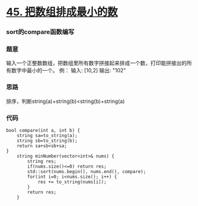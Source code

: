 # [45. 把数组排成最小的数](https://leetcode-cn.com/problems/ba-shu-zu-pai-cheng-zui-xiao-de-shu-lcof/)

### sort的compare函数编写
### 题意
输入一个正整数数组，把数组里所有数字拼接起来排成一个数，打印能拼接出的所有数字中最小的一个。
例：
输入: [10,2]
输出: "102"
### 思路
排序，判断string(a)+string(b)<string(b)+string(a)
### 代码
```cgo
bool compare(int a, int b) {
    string sa=to_string(a);
    string sb=to_string(b);
    return sa+sb<sb+sa;
}
    string minNumber(vector<int>& nums) {
        string res;
        if(nums.size()<=0) return res;
        std::sort(nums.begin(), nums.end(), compare);
        for(int i=0; i<nums.size(); i++) {
            res += to_string(nums[i]);
        }
        return res;
    }
```